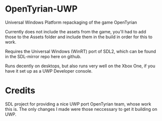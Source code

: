 # OpenTyrian-UWP
Universal Windows Platform repackaging of the game OpenTyrian

Currently does not include the assets from the game, you'll had to add those to the Assets folder and include them in the build in order for this to work.

Requires the Universal Windows (WinRT) port of SDL2, which can be found in the SDL-mirror repo here on github.

Runs decently on desktops, but also runs very well on the Xbox One, if you have it set up as a UWP Developer console.

# Credits

SDL project for providing a nice UWP port
OpenTyrian team, whose work this is. The only changes I made were those neccessary to get it building on UWP.
